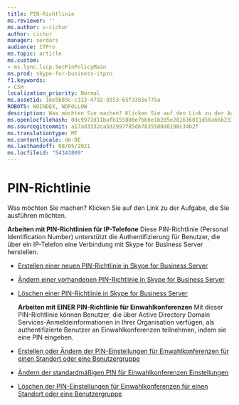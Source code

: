 ```yaml
---
title: PIN-Richtlinie
ms.reviewer: ''
ms.author: v-cichur
author: cichur
manager: serdars
audience: ITPro
ms.topic: article
ms.custom:
- ms.lync.lscp.SecPinPolicyMain
ms.prod: skype-for-business-itpro
f1.keywords:
- CSH
localization_priority: Normal
ms.assetid: 16e5b03c-c313-4792-9353-65f33b5e775a
ROBOTS: NOINDEX, NOFOLLOW
description: Was möchten Sie machen? Klicken Sie auf den Link zu der Aufgabe, die Sie ausführen möchten.
ms.openlocfilehash: 0dc9972d11bafb155800e7bbbe1b2d5e281636011d56a66b233b67ab59fd76fc
ms.sourcegitcommit: a17ad3332ca5d2997f85db7835500d8190c34b2f
ms.translationtype: MT
ms.contentlocale: de-DE
ms.lasthandoff: 08/05/2021
ms.locfileid: "54343809"
---
```

# <a name="pin-policy"></a>PIN-Richtlinie

Was möchten Sie machen? Klicken Sie auf den Link zu der Aufgabe, die Sie ausführen möchten.

 **Arbeiten mit PIN-Richtlinien für IP-Telefone** Diese PIN-Richtlinie (Personal Identification Number) unterstützt die Authentifizierung für Benutzer, die über ein IP-Telefon eine Verbindung mit Skype for Business Server herstellen.
- [Erstellen einer neuen PIN-Richtlinie in Skype for Business Server](../../../manage/authentication/create-a-new-pin-policy.md)

- [Ändern einer vorhandenen PIN-Richtlinie in Skype for Business Server](../../../manage/authentication/modify-an-existing-pin-policy.md)

- [Löschen einer PIN-Richtlinie in Skype for Business Server](../../../manage/authentication/delete-a-pin-policy.md)

  **Arbeiten mit EINER PIN-Richtlinie für Einwahlkonferenzen** Mit dieser PIN-Richtlinie können Benutzer, die über Active Directory Domain Services-Anmeldeinformationen in Ihrer Organisation verfügen, als authentifizierte Benutzer an Einwahlkonferenzen teilnehmen, indem sie eine PIN eingeben.
- [Erstellen oder Ändern der PIN-Einstellungen für Einwahlkonferenzen für einen Standort oder eine Benutzergruppe](/previous-versions/office/lync-server-2013/lync-server-2013-create-or-modify-dial-in-conferencing-pin-settings-for-a-site-or-group-of-users)

- [Ändern der standardmäßigen PIN für Einwahlkonferenzen Einstellungen](/previous-versions/office/lync-server-2013/lync-server-2013-modify-the-default-dial-in-conferencing-pin-settings)

- [Löschen der PIN-Einstellungen für Einwahlkonferenzen für einen Standort oder eine Benutzergruppe](/previous-versions/office/lync-server-2013/lync-server-2013-delete-dial-in-conferencing-pin-settings-for-a-site-or-group-of-users)